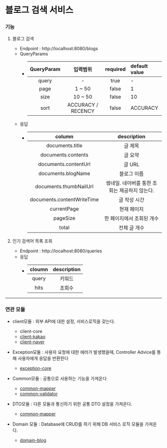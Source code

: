 # 블로그 검색 서비스

### 기능
1. 블로그 검색
    - Endpoint : http://localhost:8080/blogs
    - QueryParams
        - | QueryParam | 입력범위 | required | default value |
          |:----:|:--------:|:-------------:|:----|
          | query      |  -   |    true     |       -       |
          | page          |  1 ~ 50  |    false     |       1       |
          | size          |  10 ~ 50  |    false     |       10       |
          | sort          |  ACCURACY / RECENCY  |    false     |       ACCURACY       |
    - 응답 
      - |  column     | description |
        |:---------:|:--------:|
        | documents.title        |   글 제목    |
        | documents.contents        |   글 요약    |
        | documents.contentUrl        |   글 URL    |
        | documents.blogName        |   블로그 이름    |
        | documents.thumbNailUrl        |  썸네일. 네이버를 통한 조회는 제공하지 않는다.    |
        | documents.contentWriteTime        |  글 작성 시간    |
        | currentPage        |  현재 페이지    |
        | pageSize        |  한 페이지에서 조회된 개수    |
        | total        |  전체 글 개수    |

2. 인기 검색어 목록 조회
   - Endpoint : http://localhost:8080/queries
   - 응답
     - | cloumn | description |
       |:---------:|:--------:|
       | query  |   키워드    |
       | hits      |   조회수    |

---
### 연관 모듈 
- client모듈 : 외부 API에 대한 설정, 서비스로직을 갖는다. 
  - client-core
  - [client-kakao](https://github.com/jhsong2580/subject/blob/main/client/client-kakao/README.md)
  - [client-naver](https://github.com/jhsong2580/subject/blob/main/client/client-naver/README.md)

- Exception모듈 : 사용자 요청에 대한 에러가 발생했을때, Controller Advice를 통해 사용자에게 응답을 반환한다 
  - [exception-core](https://github.com/jhsong2580/subject/blob/main/exception-core/README.md)

- Common모듈 : 공통으로 사용하는 기능을 가져온다
  - [common-mapper](https://github.com/jhsong2580/subject/blob/main/common/common-mapper/README.md)
  - [common-validator](https://github.com/jhsong2580/subject/blob/main/common/common-validator/README.md)

- DTO모듈 : 다른 모듈과 통신하기 위한 공통 DTO 설정을 가져온다. 
  - [common-mapper](https://github.com/jhsong2580/subject/blob/main/core-dto/README.md)

- Domain 모듈 : Database에 CRUD를 하기 위해 DB 서비스 로직 모듈을 가져온다. 
  - [domain-blog](https://github.com/jhsong2580/subject/blob/main/domain-blog/README.md)